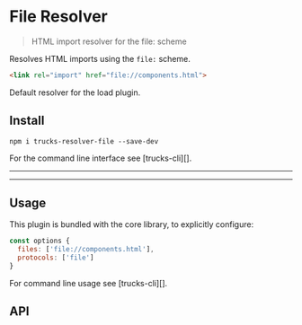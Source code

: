 # File Resolver

> HTML import resolver for the file: scheme

Resolves HTML imports using the `file:` scheme.

```html
<link rel="import" href="file://components.html">
```

Default resolver for the load plugin.

## Install

```
npm i trucks-resolver-file --save-dev
```

For the command line interface see [trucks-cli][].

***
<!-- @toc -->
***

## Usage

This plugin is bundled with the core library, to explicitly configure:

```javascript
const options {
  files: ['file://components.html'],
  protocols: ['file']
}
```

For command line usage see [trucks-cli][].


## API

<? @exec mkapi src/index.js --level=3 ?>

<? @include ../../../documents/license.md ?>
<? @include ../../../documents/links.md ?>
